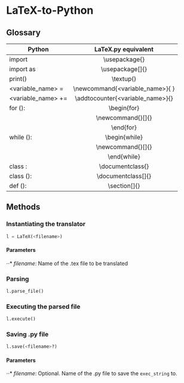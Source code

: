 # LaTeX-to-Python

## Glossary

| Python                              | LaTeX.py equivalent                          |
| ----------------------------------- |:--------------------------------------------:|
| import <module>                     | \usepackage{<module>}                        |
| import <module> as <name>           | \usepackage[<name>]{<module>}                |
| print(<value>)                      | \textup(<value>)                             |
| <variable_name> = <value>           | \newcommand{<variable_name>}{<value> }       |
| <variable_name> += <value>          | \addtocounter{<variable_name>}{<value>}      |
| for (<variable><operator><value>):  | \begin{for}                                  |
|                                     | \newcommand{<variable>}[<operator>]{<value>} |
|                                     | \end{for}                                    |
| while (<variable><operator><value>):| \begin{while}                                |
|                                     | \newcommand{<variable>}[<operator>]{<value>} |
|                                     | \end{while}                                  |
| class <name>:                       | \documentclass{<name>}                       |
| class <name>(<parent>):             | \documentclass[<parent>]{<name>}             |
| def <name>(<parameters>):           | \section[<parameters>]{<name>}               |

## Methods

### Instantiating the translator
```python
l = LaTeX(<filename>)
```
#### Parameters
⋅⋅* *filename*: Name of the .tex file to be translated

### Parsing
```python
l.parse_file()
```
### Executing the parsed file
```python
l.execute()
```
### Saving .py file
```python
l.save(<filename>?)
```
#### Parameters
⋅⋅* *filename*: Optional. Name of the .py file to save the `exec_string` to.

